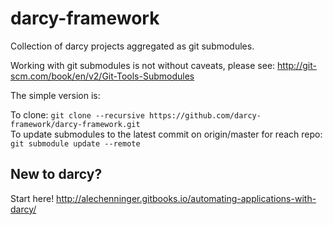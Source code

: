 # darcy-framework

Collection of darcy projects aggregated as git submodules.

Working with git submodules is not without caveats, please see: http://git-scm.com/book/en/v2/Git-Tools-Submodules

The simple version is:

To clone: `git clone --recursive https://github.com/darcy-framework/darcy-framework.git`<br>
To update submodules to the latest commit on origin/master for reach repo:
`git submodule update --remote`

## New to darcy?

Start here! http://alechenninger.gitbooks.io/automating-applications-with-darcy/
